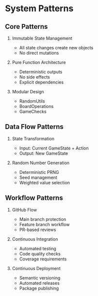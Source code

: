 # System Patterns

## Core Patterns
1. Immutable State Management
   - All state changes create new objects
   - No direct mutations

2. Pure Function Architecture
   - Deterministic outputs
   - No side effects
   - Explicit dependencies

3. Modular Design
   - RandomUtils
   - BoardOperations
   - GameChecks

## Data Flow Patterns
1. State Transformation
   - Input: Current GameState + Action
   - Output: New GameState

2. Random Number Generation
   - Deterministic PRNG
   - Seed management
   - Weighted value selection

## Workflow Patterns
1. GitHub Flow
   - Main branch protection
   - Feature branch workflow
   - PR-based reviews

2. Continuous Integration
   - Automated testing
   - Code quality checks
   - Coverage requirements

3. Continuous Deployment
   - Semantic versioning
   - Automated releases
   - Package publishing

